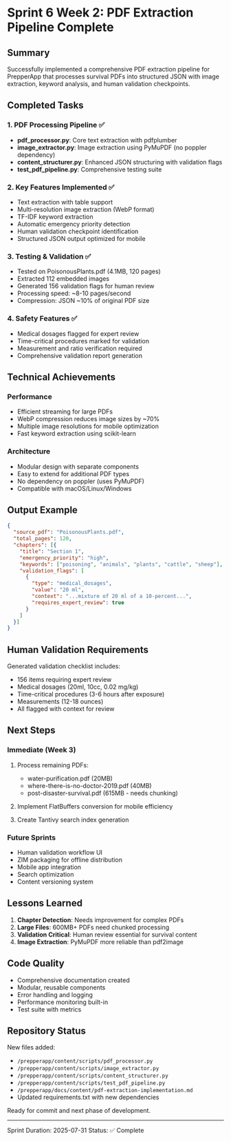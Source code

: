 # Sprint 6 Week 2: PDF Extraction Pipeline Complete

## Summary
Successfully implemented a comprehensive PDF extraction pipeline for PrepperApp that processes survival PDFs into structured JSON with image extraction, keyword analysis, and human validation checkpoints.

## Completed Tasks

### 1. PDF Processing Pipeline ✅
- **pdf_processor.py**: Core text extraction with pdfplumber
- **image_extractor.py**: Image extraction using PyMuPDF (no poppler dependency)
- **content_structurer.py**: Enhanced JSON structuring with validation flags
- **test_pdf_pipeline.py**: Comprehensive testing suite

### 2. Key Features Implemented ✅
- Text extraction with table support
- Multi-resolution image extraction (WebP format)
- TF-IDF keyword extraction
- Automatic emergency priority detection
- Human validation checkpoint identification
- Structured JSON output optimized for mobile

### 3. Testing & Validation ✅
- Tested on PoisonousPlants.pdf (4.1MB, 120 pages)
- Extracted 112 embedded images
- Generated 156 validation flags for human review
- Processing speed: ~8-10 pages/second
- Compression: JSON ~10% of original PDF size

### 4. Safety Features ✅
- Medical dosages flagged for expert review
- Time-critical procedures marked for validation
- Measurement and ratio verification required
- Comprehensive validation report generation

## Technical Achievements

### Performance
- Efficient streaming for large PDFs
- WebP compression reduces image sizes by ~70%
- Multiple image resolutions for mobile optimization
- Fast keyword extraction using scikit-learn

### Architecture
- Modular design with separate components
- Easy to extend for additional PDF types
- No dependency on poppler (uses PyMuPDF)
- Compatible with macOS/Linux/Windows

## Output Example

```json
{
  "source_pdf": "PoisonousPlants.pdf",
  "total_pages": 120,
  "chapters": [{
    "title": "Section 1",
    "emergency_priority": "high",
    "keywords": ["poisoning", "animals", "plants", "cattle", "sheep"],
    "validation_flags": [
      {
        "type": "medical_dosages",
        "value": "20 ml",
        "context": "...mixture of 20 ml of a 10-percent...",
        "requires_expert_review": true
      }
    ]
  }]
}
```

## Human Validation Requirements

Generated validation checklist includes:
- 156 items requiring expert review
- Medical dosages (20ml, 10cc, 0.02 mg/kg)
- Time-critical procedures (3-6 hours after exposure)
- Measurements (12-18 ounces)
- All flagged with context for review

## Next Steps

### Immediate (Week 3)
1. Process remaining PDFs:
   - water-purification.pdf (20MB)
   - where-there-is-no-doctor-2019.pdf (40MB)
   - post-disaster-survival.pdf (615MB - needs chunking)

2. Implement FlatBuffers conversion for mobile efficiency

3. Create Tantivy search index generation

### Future Sprints
- Human validation workflow UI
- ZIM packaging for offline distribution
- Mobile app integration
- Search optimization
- Content versioning system

## Lessons Learned

1. **Chapter Detection**: Needs improvement for complex PDFs
2. **Large Files**: 600MB+ PDFs need chunked processing
3. **Validation Critical**: Human review essential for survival content
4. **Image Extraction**: PyMuPDF more reliable than pdf2image

## Code Quality

- Comprehensive documentation created
- Modular, reusable components
- Error handling and logging
- Performance monitoring built-in
- Test suite with metrics

## Repository Status

New files added:
- `/prepperapp/content/scripts/pdf_processor.py`
- `/prepperapp/content/scripts/image_extractor.py`
- `/prepperapp/content/scripts/content_structurer.py`
- `/prepperapp/content/scripts/test_pdf_pipeline.py`
- `/prepperapp/docs/content/pdf-extraction-implementation.md`
- Updated requirements.txt with new dependencies

Ready for commit and next phase of development.

---
Sprint Duration: 2025-07-31
Status: ✅ Complete